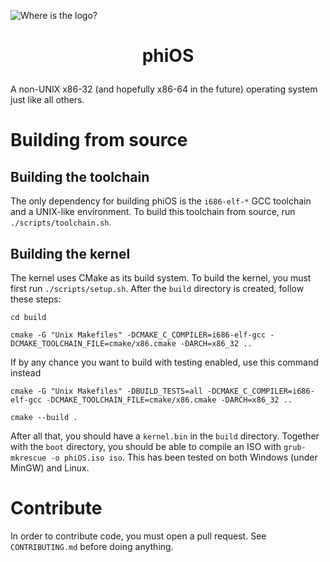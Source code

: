 ![Where is the logo?](https://github.com/synthels/phiOS/blob/master/images/logo.png)
# <p style="text-align:center"> phiOS </p>
A non-UNIX x86-32 (and hopefully x86-64 in the future) operating system just like all others.

# Building from source
## Building the toolchain
The only dependency for building phiOS is the `i686-elf-*` GCC toolchain and a UNIX-like environment. To build this toolchain from source, run `./scripts/toolchain.sh`.

## Building the kernel
The kernel uses CMake as its build system. To build the kernel, you must first run `./scripts/setup.sh`. After the `build` directory is created, follow these steps:

```
cd build
```

```
cmake -G "Unix Makefiles" -DCMAKE_C_COMPILER=i686-elf-gcc -DCMAKE_TOOLCHAIN_FILE=cmake/x86.cmake -DARCH=x86_32 ..
```

If by any chance you want to build with testing enabled, use this command instead

```
cmake -G "Unix Makefiles" -DBUILD_TESTS=all -DCMAKE_C_COMPILER=i686-elf-gcc -DCMAKE_TOOLCHAIN_FILE=cmake/x86.cmake -DARCH=x86_32 ..
```

```
cmake --build .
```

After all that, you should have a `kernel.bin` in the `build` directory. Together with the `boot` directory, you should be able to compile an ISO with `grub-mkrescue -o phiOS.iso iso`. This has been tested on both Windows (under MinGW) and Linux.

# Contribute
In order to contribute code, you must open a pull request. See `CONTRIBUTING.md` before doing anything.

